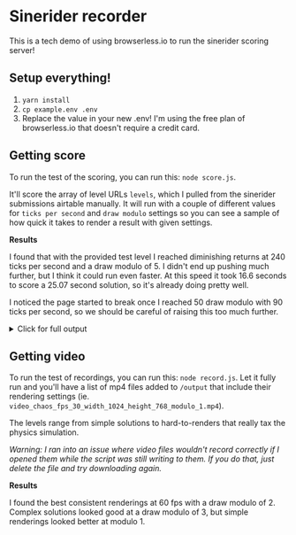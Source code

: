 # Sinerider recorder

This is a tech demo of using browserless.io to run the sinerider scoring server!

## Setup everything!

1. `yarn install`
2. `cp example.env .env`
3. Replace the value in your new .env! I'm using the free plan of browserless.io that doesn't require a credit card.

## Getting score

To run the test of the scoring, you can run this: `node score.js`.

It'll score the array of level URLs `levels`, which I pulled from the sinerider submissions airtable manually. It will run with a couple of different values for `ticks per second` and `draw modulo` settings so you can see a sample of how quick it takes to render a result with given settings.

**Results**

I found that with the provided test level I reached diminishing returns at 240 ticks per second and a draw modulo of 5. I didn't end up pushing much further, but I think it could run even faster. At this speed it took 16.6 seconds to score a 25.07 second solution, so it's already doing pretty well.

I noticed the page started to break once I reached 50 draw modulo with 90 ticks per second, so we should be careful of raising this too much further.

<details>
<summary>Click for full output</summary>
```sh
node score.js
Getting score...
{ scoreTime: '25.07 seconds', scoreLength: '29 characters' }
Total time: 32.93 seconds at 60 ticks per second and 5 draw modulo
Getting score...
{ scoreTime: '25.07 seconds', scoreLength: '29 characters' }
Total time: 24.228 seconds at 90 ticks per second and 5 draw modulo
Getting score...
{ scoreTime: '25.07 seconds', scoreLength: '29 characters' }
Total time: 21.172 seconds at 120 ticks per second and 5 draw modulo
Getting score...
{ scoreTime: '25.07 seconds', scoreLength: '29 characters' }
Total time: 16.616 seconds at 240 ticks per second and 5 draw modulo
Getting score...
{ scoreTime: '25.07 seconds', scoreLength: '29 characters' }
Total time: 31.796 seconds at 60 ticks per second and 3 draw modulo
Getting score...
{ scoreTime: '25.07 seconds', scoreLength: '29 characters' }
Total time: 27.593 seconds at 90 ticks per second and 3 draw modulo
Getting score...
{ scoreTime: '25.07 seconds', scoreLength: '29 characters' }
Total time: 24.889 seconds at 120 ticks per second and 3 draw modulo
Getting score...
{ scoreTime: '25.07 seconds', scoreLength: '29 characters' }
Total time: 20.688 seconds at 240 ticks per second and 3 draw modulo
Getting score...
{ scoreTime: '25.07 seconds', scoreLength: '29 characters' }
Total time: 43.693 seconds at 60 ticks per second and 1 draw modulo
Getting score...
{ scoreTime: '25.07 seconds', scoreLength: '29 characters' }
Total time: 44.285 seconds at 90 ticks per second and 1 draw modulo
Getting score...
{ scoreTime: '25.07 seconds', scoreLength: '29 characters' }
Total time: 43.361 seconds at 120 ticks per second and 1 draw modulo
Getting score...
{ scoreTime: '25.07 seconds', scoreLength: '29 characters' }
Total time: 44.077 seconds at 240 ticks per second and 1 draw modulo
```
</details>

## Getting video

To run the test of recordings, you can run this: `node record.js`. Let it fully run and you'll have a list of mp4 files added to `/output` that include their rendering settings (ie. `video_chaos_fps_30_width_1024_height_768_modulo_1.mp4`).

The levels range from simple solutions to hard-to-renders that really tax the physics simulation.

_Warning: I ran into an issue where video files wouldn't record correctly if I opened them while the script was still writing to them. If you do that, just delete the file and try downloading again._

**Results**

I found the best consistent renderings at 60 fps with a draw modulo of 2. Complex solutions looked good at a draw modulo of 3, but simple renderings looked better at modulo 1.
